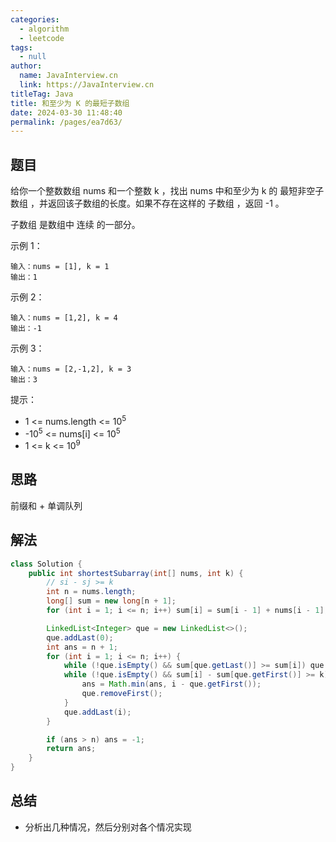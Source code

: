 ```yaml
---
categories: 
  - algorithm
  - leetcode
tags: 
  - null
author: 
  name: JavaInterview.cn
  link: https://JavaInterview.cn
titleTag: Java
title: 和至少为 K 的最短子数组
date: 2024-03-30 11:48:40
permalink: /pages/ea7d63/
---
```


## 题目

给你一个整数数组 nums 和一个整数 k ，找出 nums 中和至少为 k 的 最短非空子数组 ，并返回该子数组的长度。如果不存在这样的 子数组 ，返回 -1 。

子数组 是数组中 连续 的一部分。



示例 1：

    输入：nums = [1], k = 1
    输出：1
示例 2：

    输入：nums = [1,2], k = 4
    输出：-1
示例 3：

    输入：nums = [2,-1,2], k = 3
    输出：3


提示：

* 1 <= nums.length <= 10<sup>5</sup>
* -10<sup>5</sup> <= nums[i] <= 10<sup>5</sup>
* 1 <= k <= 10<sup>9</sup>


## 思路

前缀和 + 单调队列

## 解法
```java
class Solution {
    public int shortestSubarray(int[] nums, int k) {
        // si - sj >= k
        int n = nums.length;
        long[] sum = new long[n + 1];
        for (int i = 1; i <= n; i++) sum[i] = sum[i - 1] + nums[i - 1];

        LinkedList<Integer> que = new LinkedList<>();
        que.addLast(0);
        int ans = n + 1;
        for (int i = 1; i <= n; i++) {
            while (!que.isEmpty() && sum[que.getLast()] >= sum[i]) que.removeLast();
            while (!que.isEmpty() && sum[i] - sum[que.getFirst()] >= k) {
                ans = Math.min(ans, i - que.getFirst());
                que.removeFirst();
            }
            que.addLast(i);
        }

        if (ans > n) ans = -1;
        return ans;
    }
}
```

## 总结

- 分析出几种情况，然后分别对各个情况实现 
